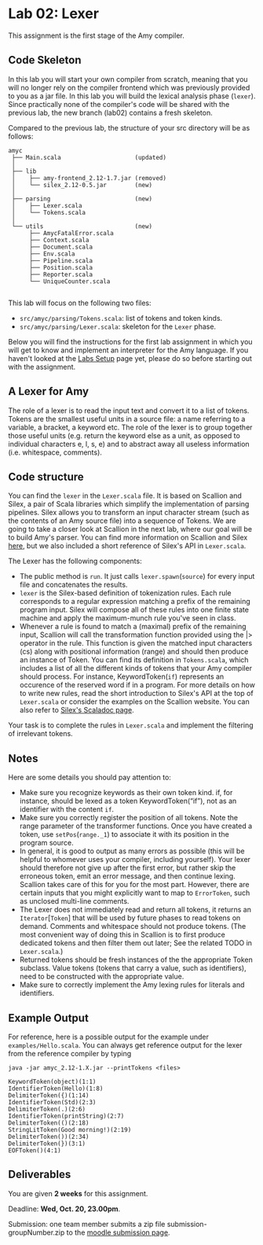 # Lab 02: Lexer

This assignment is the first stage of the Amy compiler.

## Code Skeleton

In this lab you will start your own compiler from scratch, meaning that you will no longer rely on the compiler frontend which was previously provided to you as a jar file. In this lab you will build the lexical analysis phase (`lexer`). Since practically none of the compiler's code will be shared with the previous lab, the new branch (lab02) contains a fresh skeleton.

Compared to the previous lab, the structure of your src directory will be as follows:
```
amyc
 ├── Main.scala                     (updated)
 │
 ├── lib
 │    ├── amy-frontend_2.12-1.7.jar (removed)
 │    └── silex_2.12-0.5.jar        (new)
 │
 ├── parsing                        (new)
 │    ├── Lexer.scala
 │    └── Tokens.scala
 │
 └── utils                          (new)
      ├── AmycFatalError.scala
      ├── Context.scala
      ├── Document.scala
      ├── Env.scala
      ├── Pipeline.scala
      ├── Position.scala
      ├── Reporter.scala
      └── UniqueCounter.scala


```
This lab will focus on the following two files:

* `src/amyc/parsing/Tokens.scala`: list of tokens and token kinds.
* `src/amyc/parsing/Lexer.scala`: skeleton for the `Lexer` phase.

Below you will find the instructions for the first lab assignment in which you will get to know and implement an interpreter for the Amy language. If you haven't looked at the [Labs Setup](https://gitlab.epfl.ch/lara/cs320/-/blob/main/labs/labs_setup.md) page yet, please do so before starting out with the assignment.

## A Lexer for Amy

The role of a lexer is to read the input text and convert it to a list of tokens. Tokens are the smallest useful units in a source file: a name referring to a variable, a bracket, a keyword etc. The role of the lexer is to group together those useful units (e.g. return the keyword else as a unit, as opposed to individual characters e, l, s, e) and to abstract away all useless information (i.e. whitespace, comments).

## Code structure

You can find the `lexer` in the `Lexer.scala` file. It is based on Scallion and Silex, a pair of Scala libraries which simplify the implementation of parsing pipelines. Silex allows you to transform an input character stream (such as the contents of an Amy source file) into a sequence of Tokens. We are going to take a closer look at Scallion in the next lab, where our goal will be to build Amy's parser. You can find more information on Scallion and Silex [here](https://github.com/epfl-lara/scallion), but we also included a short reference of Silex's API in `Lexer.scala`.

The Lexer has the following components:

* The public method is `run`. It just calls `lexer.spawn`(`source`) for every input file and concatenates the results.
* `lexer` is the Silex-based definition of tokenization rules. Each rule corresponds to a regular expression matching a prefix of the remaining program input. Silex will compose all of these rules into one finite state machine and apply the maximum-munch rule you've seen in class.
* Whenever a rule is found to match a (maximal) prefix of the remaining input, Scallion will call the transformation function provided using the |> operator in the rule. This function is given the matched input characters (cs) along with positional information (range) and should then produce an instance of Token. You can find its definition in `Tokens.scala`, which includes a list of all the different kinds of tokens that your Amy compiler should process. For instance, KeywordToken(`if`) represents an occurence of the reserved word if in a program.
For more details on how to write new rules, read the short introduction to Silex's API at the top of `Lexer.scala` or consider the examples on the Scallion website. You can also refer to [Silex's Scaladoc page](https://epfl-lara.github.io/silex/silex/index.html).

Your task is to complete the rules in `Lexer.scala` and implement the filtering of irrelevant tokens.

## Notes
Here are some details you should pay attention to:

* Make sure you recognize keywords as their own token kind. if, for instance, should be lexed as a token KeywordToken(“if”), not as an identifier with the content `if`.
* Make sure you correctly register the position of all tokens. Note the range parameter of the transformer functions. Once you have created a token, use `setPos`(`range._1`) to associate it with its position in the program source.
* In general, it is good to output as many errors as possible (this will be helpful to whomever uses your compiler, including yourself). Your lexer should therefore not give up after the first error, but rather skip the erroneous token, emit an error message, and then continue lexing. Scallion takes care of this for you for the most part. However, there are certain inputs that you might explicitly want to map to `ErrorToken`, such as unclosed multi-line comments.
* The Lexer does not immediately read and return all tokens, it returns an `Iterator`[`Token`] that will be used by future phases to read tokens on demand.
Comments and whitespace should not produce tokens. (The most convenient way of doing this in Scallion is to first produce dedicated tokens and then filter them out later; See the related TODO in `Lexer.scala`.)
* Returned tokens should be fresh instances of the the appropriate Token subclass. Value tokens (tokens that carry a value, such as identifiers), need to be constructed with the appropriate value.
* Make sure to correctly implement the Amy lexing rules for literals and identifiers.

## Example Output
For reference, here is a possible output for the example under `examples/Hello.scala`. You can always get reference output for the lexer from the reference compiler by typing

```
java -jar amyc_2.12-1.X.jar --printTokens <files>
```
```
KeywordToken(object)(1:1)
IdentifierToken(Hello)(1:8)
DelimiterToken({)(1:14)
IdentifierToken(Std)(2:3)
DelimiterToken(.)(2:6)
IdentifierToken(printString)(2:7)
DelimiterToken(()(2:18)
StringLitToken(Good morning!)(2:19)
DelimiterToken())(2:34)
DelimiterToken(})(3:1)
EOFToken()(4:1)
```

## Deliverables
You are given **2 weeks** for this assignment.

Deadline: **Wed, Oct. 20, 23.00pm**.

Submission: one team member submits a zip file submission-groupNumber.zip to the [moodle submission page](https://moodle.epfl.ch/mod/assign/view.php?id=1170952).
